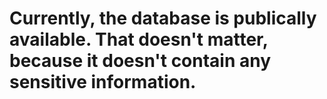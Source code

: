 # Currently, the database is publically available. That doesn't matter, because it doesn't contain any sensitive information.
